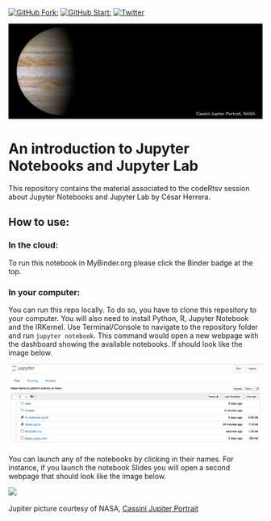 [![GitHub Fork: ]()]()
[![GitHub Start: ]()]()
[![Twitter](https://img.shields.io/twitter/follow/CexyNature?style=social)](https://twitter.com/cexynature?lang=en)

![](images/Jupiter_NASA_629_PIA04866.jpg)

An introduction to Jupyter Notebooks and Jupyter Lab
======

This repository contains the material associated to the codeRtsv session about Jupyter Notebooks and Jupyter Lab by César Herrera.

## How to use:

### In the cloud:

To run this notebook in MyBinder.org please click the Binder badge at the top.

### In your computer:

You can run this repo locally. To do so, you have to clone this repository to your computer. You will also need to install Python, R, Jupyter Notebook and the IRKernel. Use Terminal/Console to navigate to the repository folder and run `jupyter notebook`. This command would open a new webpage with the dashboard showing the available notebooks. If should look like the image below.

![](images/SS_jupyter_dashboard.png)

You can launch any of the notebooks by clicking in their names. For instance, if you launch the notebook Slides you will open a second webpage that should look like the image below.

![](images/SS_jupyter_notebooks.png)


Jupiter picture courtesy of NASA, [Cassini Jupiter Portrait](https://solarsystem.nasa.gov/resources/629/cassini-jupiter-portrait/)
